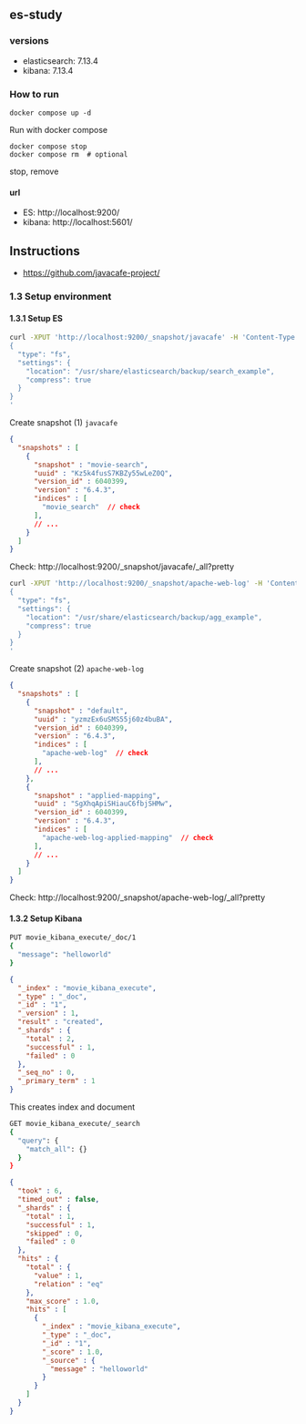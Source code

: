 ## es-study

### versions
- elasticsearch: 7.13.4
- kibana: 7.13.4

### How to run

```
docker compose up -d
```
Run with docker compose

```
docker compose stop
docker compose rm  # optional
```
stop, remove

#### url

- ES: http://localhost:9200/
- kibana: http://localhost:5601/

## Instructions
- https://github.com/javacafe-project/

### 1.3 Setup environment
#### 1.3.1 Setup ES

```sh
curl -XPUT 'http://localhost:9200/_snapshot/javacafe' -H 'Content-Type: application/json' -d '
{
  "type": "fs",
  "settings": {
    "location": "/usr/share/elasticsearch/backup/search_example",
    "compress": true
  }
}
'
```
Create snapshot (1) `javacafe`

```json
{
  "snapshots" : [
    {
      "snapshot" : "movie-search",
      "uuid" : "Kz5k4fusS7KBZy55wLeZ0Q",
      "version_id" : 6040399,
      "version" : "6.4.3",
      "indices" : [
        "movie_search"  // check
      ],
      // ...
    }
  ]
}
```
Check: http://localhost:9200/_snapshot/javacafe/_all?pretty

```sh
curl -XPUT 'http://localhost:9200/_snapshot/apache-web-log' -H 'Content-Type: application/json' -d '
{
  "type": "fs",
  "settings": {
    "location": "/usr/share/elasticsearch/backup/agg_example",
    "compress": true
  }
}
'
```
Create snapshot (2) `apache-web-log`

```json
{
  "snapshots" : [
    {
      "snapshot" : "default",
      "uuid" : "yzmzEx6uSMS55j60z4buBA",
      "version_id" : 6040399,
      "version" : "6.4.3",
      "indices" : [
        "apache-web-log"  // check
      ],
      // ...
    },
    {
      "snapshot" : "applied-mapping",
      "uuid" : "SgXhqApiSHiauC6fbjSHMw",
      "version_id" : 6040399,
      "version" : "6.4.3",
      "indices" : [
        "apache-web-log-applied-mapping"  // check
      ],
      // ...
    }
  ]
}
```
Check: http://localhost:9200/_snapshot/apache-web-log/_all?pretty

#### 1.3.2 Setup Kibana

```sh
PUT movie_kibana_execute/_doc/1
{
  "message": "helloworld"
}
```
```json
{
  "_index" : "movie_kibana_execute",
  "_type" : "_doc",
  "_id" : "1",
  "_version" : 1,
  "result" : "created",
  "_shards" : {
    "total" : 2,
    "successful" : 1,
    "failed" : 0
  },
  "_seq_no" : 0,
  "_primary_term" : 1
}
```
This creates index and document

```sh
GET movie_kibana_execute/_search
{
  "query": {
    "match_all": {}
  }
}
```
```json
{
  "took" : 6,
  "timed_out" : false,
  "_shards" : {
    "total" : 1,
    "successful" : 1,
    "skipped" : 0,
    "failed" : 0
  },
  "hits" : {
    "total" : {
      "value" : 1,
      "relation" : "eq"
    },
    "max_score" : 1.0,
    "hits" : [
      {
        "_index" : "movie_kibana_execute",
        "_type" : "_doc",
        "_id" : "1",
        "_score" : 1.0,
        "_source" : {
          "message" : "helloworld"
        }
      }
    ]
  }
}
```
